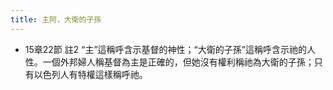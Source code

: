 ```yaml
---
title: 主阿，大衛的子孫
---
```


- 15章22節 註2
“主”這稱呼含示基督的神性；“大衛的子孫”這稱呼含示祂的人性。一個外邦婦人稱基督為主是正確的，但她沒有權利稱祂為大衛的子孫；只有以色列人有特權這樣稱呼祂。
